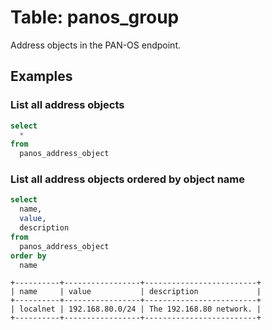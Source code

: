# Table: panos_group

Address objects in the PAN-OS endpoint.

## Examples

### List all address objects

```sql
select
  *
from
  panos_address_object
```

### List all address objects ordered by object name
```sql
select
  name,
  value,
  description
from
  panos_address_object
order by
  name
```

```
+----------+-----------------+-------------------------+
| name     | value           | description             |
+----------+-----------------+-------------------------+
| localnet | 192.168.80.0/24 | The 192.168.80 network. |
+----------+-----------------+-------------------------+
```
